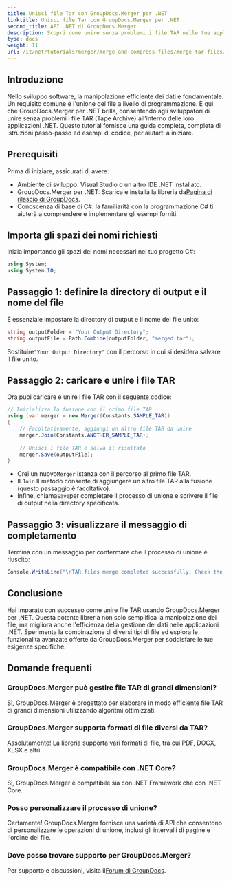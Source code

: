 ```yaml
---
title: Unisci file Tar con GroupDocs.Merger per .NET
linktitle: Unisci file Tar con GroupDocs.Merger per .NET
second_title: API .NET di GroupDocs.Merger
description: Scopri come unire senza problemi i file TAR nelle tue applicazioni .NET usando GroupDocs.Merger. Questo tutorial fornisce un approccio completo, passo dopo passo, completo di esempio di codice.
type: docs
weight: 11
url: /it/net/tutorials/merger/merge-and-compress-files/merge-tar-files/
---
```

## Introduzione

Nello sviluppo software, la manipolazione efficiente dei dati è fondamentale. Un requisito comune è l'unione dei file a livello di programmazione. È qui che GroupDocs.Merger per .NET brilla, consentendo agli sviluppatori di unire senza problemi i file TAR (Tape Archive) all'interno delle loro applicazioni .NET. Questo tutorial fornisce una guida completa, completa di istruzioni passo-passo ed esempi di codice, per aiutarti a iniziare.

## Prerequisiti

Prima di iniziare, assicurati di avere:

- Ambiente di sviluppo: Visual Studio o un altro IDE .NET installato.
-  GroupDocs.Merger per .NET: Scarica e installa la libreria da[Pagina di rilascio di GroupDocs](https://releases.groupdocs.com/merger/net/).
- Conoscenza di base di C#: la familiarità con la programmazione C# ti aiuterà a comprendere e implementare gli esempi forniti.

## Importa gli spazi dei nomi richiesti

Inizia importando gli spazi dei nomi necessari nel tuo progetto C#:

```csharp
using System;
using System.IO;
```

## Passaggio 1: definire la directory di output e il nome del file

È essenziale impostare la directory di output e il nome del file unito:

```csharp
string outputFolder = "Your Output Directory";
string outputFile = Path.Combine(outputFolder, "merged.tar");
```

 Sostituire`"Your Output Directory"` con il percorso in cui si desidera salvare il file unito.

## Passaggio 2: caricare e unire i file TAR

Ora puoi caricare e unire i file TAR con il seguente codice:

```csharp
// Inizializza la fusione con il primo file TAR
using (var merger = new Merger(Constants.SAMPLE_TAR))
{
    // Facoltativamente, aggiungi un altro file TAR da unire
    merger.Join(Constants.ANOTHER_SAMPLE_TAR);
    
    // Unisci i file TAR e salva il risultato
    merger.Save(outputFile);
}
```

-  Crei un nuovo`Merger` istanza con il percorso al primo file TAR.
-  IL`Join` Il metodo consente di aggiungere un altro file TAR alla fusione (questo passaggio è facoltativo).
-  Infine, chiama`Save`per completare il processo di unione e scrivere il file di output nella directory specificata.

## Passaggio 3: visualizzare il messaggio di completamento

Termina con un messaggio per confermare che il processo di unione è riuscito:

```csharp
Console.WriteLine("\nTAR files merge completed successfully. Check the output in {0}", outputFolder);
```

## Conclusione

Hai imparato con successo come unire file TAR usando GroupDocs.Merger per .NET. Questa potente libreria non solo semplifica la manipolazione dei file, ma migliora anche l'efficienza della gestione dei dati nelle applicazioni .NET. Sperimenta la combinazione di diversi tipi di file ed esplora le funzionalità avanzate offerte da GroupDocs.Merger per soddisfare le tue esigenze specifiche.

## Domande frequenti

### GroupDocs.Merger può gestire file TAR di grandi dimensioni?
Sì, GroupDocs.Merger è progettato per elaborare in modo efficiente file TAR di grandi dimensioni utilizzando algoritmi ottimizzati.

### GroupDocs.Merger supporta formati di file diversi da TAR?
Assolutamente! La libreria supporta vari formati di file, tra cui PDF, DOCX, XLSX e altri.

### GroupDocs.Merger è compatibile con .NET Core?
Sì, GroupDocs.Merger è compatibile sia con .NET Framework che con .NET Core.

### Posso personalizzare il processo di unione?
Certamente! GroupDocs.Merger fornisce una varietà di API che consentono di personalizzare le operazioni di unione, inclusi gli intervalli di pagine e l'ordine dei file.

### Dove posso trovare supporto per GroupDocs.Merger?
 Per supporto e discussioni, visita il[Forum di GroupDocs](https://forum.groupdocs.com/c/merger/32).